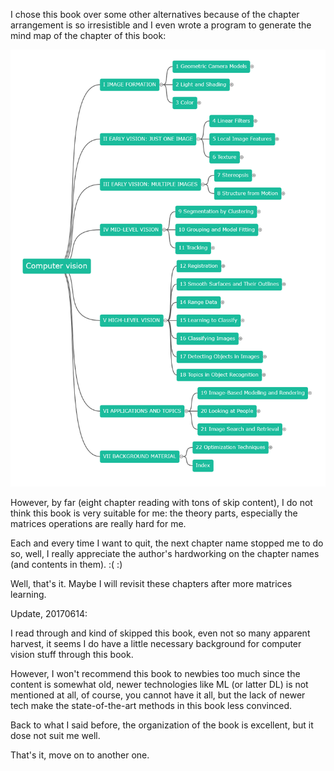 I chose this book over some other alternatives because of the chapter arrangement is so irresistible and I even wrote a program to generate the mind map of the chapter of this book:

![mind_map_level2](pics/Computer_vision_mindmap_level2.png)

However, by far (eight chapter reading with tons of skip content), I do not think this book is very suitable for me: the theory parts, especially the matrices operations are really hard for me.

Each and every time I want to quit, the next chapter name stopped me to do so, well, I really appreciate the author's hardworking on the chapter names (and contents in them).  :( :)

Well, that's it. Maybe I will revisit these chapters after more matrices learning.

Update, 20170614:

I read through and kind of skipped this book, even not so many apparent harvest, it seems I do have a little necessary background for computer vision stuff through this book.

However, I won't recommend this book to newbies too much since the content is somewhat old, newer technologies like ML (or latter DL) is not mentioned at all, of course, you cannot have it all, but the lack of newer tech make the state-of-the-art methods in this book less convinced.

Back to what I said before, the organization of the book is excellent, but it dose not suit me well.

That's it, move on to another one.